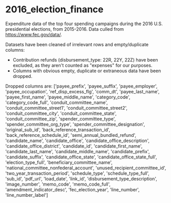 # 2016_election_finance
Expenditure data of the top four spending campaigns during the 2016 U.S. presidential elections, from 2015-2016. Data culled from https://www.fec.gov/data/.

Datasets have been cleaned of irrelevant rows and empty/duplicate columns:
- Contribution refunds (disbursement_type: 22R, 22Y, 22Z) have been excluded, as they aren't counted as "expenses" for our purposes.
- Columns with obvious empty, duplicate or extraneous data have been dropped.

Dropped columns are:
['payee_prefix', 'payee_suffix', 'payee_employer',
'payee_occupation', 'ref_disp_excess_flg', 'comm_dt',
'payee_last_name', 'payee_first_name', 'payee_middle_name',
'category_code', 'category_code_full', 'conduit_committee_name',
'conduit_committee_street1', 'conduit_committee_street2', 'conduit_committee_city',
'conduit_committee_state', 'conduit_committee_zip', 'spender_committee_type',
'spender_committee_org_type', 'spender_committee_designation', 'original_sub_id',
'back_reference_transaction_id', 'back_reference_schedule_id', 'semi_annual_bundled_refund',
'candidate_name', 'candidate_office', 'candidate_office_description',
'candidate_office_district', 'candidate_id', 'candidate_first_name',
'candidate_last_name', 'candidate_middle_name', 'candidate_prefix',
'candidate_suffix', 'candidate_office_state', 'candidate_office_state_full',
'election_type_full', 'beneficiary_committee_name', 'national_committee_nonfederal_account',
'unused_recipient_committee_id', 'two_year_transaction_period', 'schedule_type',
'schedule_type_full', 'sub_id', 'pdf_url',
'load_date', 'link_id', 'disbursement_type_description',
'image_number', 'memo_code', 'memo_code_full', 'amendment_indicator_desc',
'fec_election_year', 'line_number', 'line_number_label']
